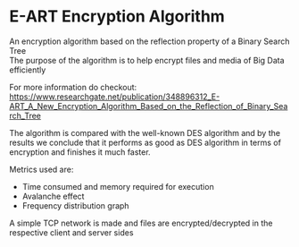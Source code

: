 # E-ART Encryption Algorithm

An encryption algorithm based on the reflection property of a Binary Search Tree\
The purpose of the algorithm is to help encrypt files and media of Big Data efficiently

For more information do checkout:\
https://www.researchgate.net/publication/348896312_E-ART_A_New_Encryption_Algorithm_Based_on_the_Reflection_of_Binary_Search_Tree

The algorithm is compared with the well-known DES algorithm and by the results we conclude that it performs as good as DES algorithm in terms of encryption and finishes it much faster.

Metrics used are:
- Time consumed and memory required for execution
- Avalanche effect
- Frequency distribution graph

A simple TCP network is made and files are encrypted/decrypted in the respective client and server sides
